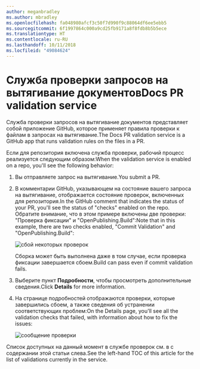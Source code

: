 ```yaml
---
author: meganbradley
ms.author: mbradley
ms.openlocfilehash: fa048980afcf3c50f7d990f9c88064df6ee5ebb5
ms.sourcegitcommit: 6f1997864c000a9cd25fb9171a8f8fdb8b5b5ece
ms.translationtype: HT
ms.contentlocale: ru-RU
ms.lasthandoff: 10/11/2018
ms.locfileid: "49084624"
---
```

# <a name="docs-pr-validation-service"></a><span data-ttu-id="6ac73-101">Служба проверки запросов на вытягивание документов</span><span class="sxs-lookup"><span data-stu-id="6ac73-101">Docs PR validation service</span></span>

<span data-ttu-id="6ac73-102">Служба проверки запросов на вытягивание документов представляет собой приложение GitHub, которое применяет правила проверки к файлам в запросах на вытягивание.</span><span class="sxs-lookup"><span data-stu-id="6ac73-102">The Docs PR validation service is a GitHub app that runs validation rules on the files in a PR.</span></span>

<span data-ttu-id="6ac73-103">Если для репозитория включена служба проверки, рабочий процесс реализуется следующим образом:</span><span class="sxs-lookup"><span data-stu-id="6ac73-103">When the validation service is enabled on a repo, you'll see the following behavior:</span></span>

1. <span data-ttu-id="6ac73-104">Вы отправляете запрос на вытягивание.</span><span class="sxs-lookup"><span data-stu-id="6ac73-104">You submit a PR.</span></span>
1. <span data-ttu-id="6ac73-105">В комментарии GitHub, указывающем на состояние вашего запроса на вытягивание, отображается состояние проверок, включенных для репозитория.</span><span class="sxs-lookup"><span data-stu-id="6ac73-105">In the GitHub comment that indicates the status of your PR, you'll see the status of "checks" enabled on the repo.</span></span> <span data-ttu-id="6ac73-106">Обратите внимание, что в этом примере включены две проверки: "Проверка фиксации" и "OpenPublishing.Build":</span><span class="sxs-lookup"><span data-stu-id="6ac73-106">Note that in this example, there are two checks enabled, "Commit Validation" and "OpenPublishing.Build":</span></span>

   ![сбой некоторых проверок](media/validation-failed.png)

   <span data-ttu-id="6ac73-108">Сборка может быть выполнена даже в том случае, если проверка фиксации завершается сбоем.</span><span class="sxs-lookup"><span data-stu-id="6ac73-108">Build can pass even if commit validation fails.</span></span>

1. <span data-ttu-id="6ac73-109">Выберите пункт **Подробности**, чтобы просмотреть дополнительные сведения.</span><span class="sxs-lookup"><span data-stu-id="6ac73-109">Click **Details** for more information.</span></span>
1. <span data-ttu-id="6ac73-110">На странице подробностей отображаются проверки, которые завершились сбоем, а также сведения об устранении соответствующих проблем:</span><span class="sxs-lookup"><span data-stu-id="6ac73-110">On the Details page, you'll see all the validation checks that failed, with information about how to fix the issues:</span></span>

   ![сообщение проверки](media/validation-details.png)

<span data-ttu-id="6ac73-112">Список доступных на данный момент в службе проверок см. в с содержании этой статьи слева.</span><span class="sxs-lookup"><span data-stu-id="6ac73-112">See the left-hand TOC of this article for the list of validations currently in the service.</span></span>